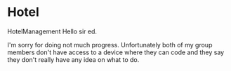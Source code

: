 # Hotel
HotelManagement
Hello sir ed.

I'm sorry for doing not much progress. Unfortunately both of my group members don't have access to a device where they can code and they say they don't really have any idea on what to do.
